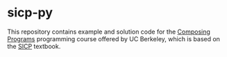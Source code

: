 # sicp-py

This repository contains example and solution code for the [Composing Programs](http://composingprograms.com/) programming course offered by UC Berkeley, which is based on the [SICP](https://mitpress.mit.edu/sites/default/files/sicp/index.html) textbook.